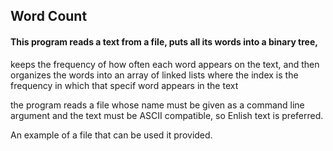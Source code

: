 ## Word Count
#### This program reads a text from a file, puts all its words into a binary tree,
   keeps the frequency of how often each word appears on the text, and then organizes
   the words into an array of linked lists where the index is the frequency in which 
   that specif word appears in the text
   
   the program reads a file whose name must be given as a command line argument and the text
   must be ASCII compatible, so Enlish text is preferred.
   
   An example of a file that can be used it provided.
